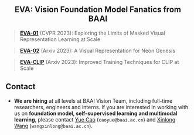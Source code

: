 <div align="center">

<h2>EVA: Vision Foundation Model Fanatics from BAAI</h2>

</div>


> [**EVA-01**](EVA-01) (CVPR 2023): Exploring the Limits of Masked Visual Representation Learning at Scale

> [**EVA-02**](EVA-02) (Arxiv 2023): A Visual Representation for Neon Genesis

> [**EVA-CLIP**](EVA-CLIP) (Arxiv 2023): Improved Training Techniques for CLIP at Scale


## Contact
- **We are hiring** at all levels at BAAI Vision Team, including full-time researchers, engineers and interns. 
If you are interested in working with us on **foundation model, self-supervised learning and multimodal learning**, please contact [Yue Cao](http://yue-cao.me/) (`caoyue@baai.ac.cn`) and [Xinlong Wang](https://www.xloong.wang/) (`wangxinlong@baai.ac.cn`).

